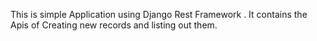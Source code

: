 This is simple Application using  Django Rest Framework .
It contains the Apis  of Creating new records and listing out them.

